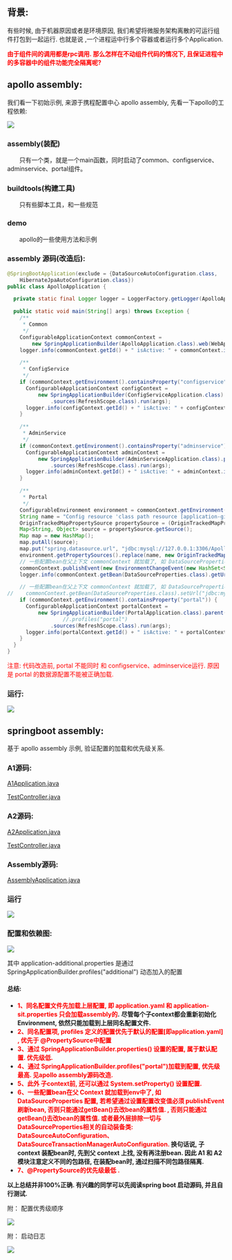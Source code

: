 ## 背景:
有些时候, 由于机器原因或者是环境原因, 我们希望将微服务架构离散的可运行组件打包到一起运行. 也就是说 ,一个进程运中行多个容器或者运行多个Application.

**<font color='red'>由于组件间的调用都是rpc调用. 那么怎样在不动组件代码的情况下, 且保证进程中的多容器中的组件功能完全隔离呢?</font>**

## apollo assembly:
我们看一下初始示例, 来源于携程配置中心 apollo assembly, 先看一下apollo的工程依赖:

![](doc/apollo-depency.png)

### assembly(装配)
  只有一个类，就是一个main函数，同时启动了common、configservice、adminservice、portal组件。

### buildtools(构建工具)
  只有些脚本工具，和一些规范

### demo
  apollo的一些使用方法和示例


### assembly 源码(改造后):
```java
@SpringBootApplication(exclude = {DataSourceAutoConfiguration.class,
    HibernateJpaAutoConfiguration.class})
public class ApolloApplication {

  private static final Logger logger = LoggerFactory.getLogger(ApolloApplication.class);

  public static void main(String[] args) throws Exception {
    /**
     * Common
     */
    ConfigurableApplicationContext commonContext =
        new SpringApplicationBuilder(ApolloApplication.class).web(WebApplicationType.NONE).run(args);
    logger.info(commonContext.getId() + " isActive: " + commonContext.isActive());

    /**
     * ConfigService
     */
    if (commonContext.getEnvironment().containsProperty("configservice")) {
      ConfigurableApplicationContext configContext =
          new SpringApplicationBuilder(ConfigServiceApplication.class).parent(commonContext)
              .sources(RefreshScope.class).run(args);
      logger.info(configContext.getId() + " isActive: " + configContext.isActive());
    }

    /**
     * AdminService
     */
    if (commonContext.getEnvironment().containsProperty("adminservice")) {
      ConfigurableApplicationContext adminContext =
          new SpringApplicationBuilder(AdminServiceApplication.class).parent(commonContext)
              .sources(RefreshScope.class).run(args);
      logger.info(adminContext.getId() + " isActive: " + adminContext.isActive());
    }

    /**
     * Portal
     */
    ConfigurableEnvironment environment = commonContext.getEnvironment();
    String name = "Config resource 'class path resource [application-github.properties]' via location 'optional:classpath:/'";
    OriginTrackedMapPropertySource propertySource = (OriginTrackedMapPropertySource) environment.getPropertySources().get(name);
    Map<String, Object> source = propertySource.getSource();
    Map map = new HashMap();
    map.putAll(source);
    map.put("spring.datasource.url", "jdbc:mysql://127.0.0.1:3306/ApolloPortalDB?useUnicode=true&characterEncoding=UTF-8&autoReconnect=true");
    environment.getPropertySources().replace(name, new OriginTrackedMapPropertySource(name, map));
    // 一些配置bean在父上下文 commonContext 就加载了, 如 DataSourceProperties 的配置, 死活在 portalContext 中更新profiles配置无效, 要启动 PortalApplication, 只能改bean的属性值，若希望通过设置配置改变值必须 publishEvent 刷新bean
    commonContext.publishEvent(new EnvironmentChangeEvent(new HashSet<String>(){{add("spring.datasource.url");}}));
    logger.info(commonContext.getBean(DataSourceProperties.class).getUrl());

    // 一些配置bean在父上下文 commonContext 就加载了, 如 DataSourceProperties 的配置, 死活在 portalContext 中更新profiles配置无效, 要启动 PortalApplication, 只能改bean的属性值，
//    commonContext.getBean(DataSourceProperties.class).setUrl("jdbc:mysql://127.0.0.1:3306/ApolloPortalDB?useUnicode=true&characterEncoding=UTF-8&autoReconnect=true");
    if (commonContext.getEnvironment().containsProperty("portal")) {
      ConfigurableApplicationContext portalContext =
          new SpringApplicationBuilder(PortalApplication.class).parent(commonContext).profiles("portal")
                  //.profiles("portal")
              .sources(RefreshScope.class).run(args);
      logger.info(portalContext.getId() + " isActive: " + portalContext.isActive());
    }
  }
}  
```
<font color='red'>注意: 代码改造前,  portal 不能同时 和 configservice、adminservice运行. 原因是 portal 的数据源配置不能被正确加载.</font>

### 运行:

![](doc/apollo-run.png)

## springboot assembly:
基于 apollo assembly 示例,  验证配置的加载和优先级关系.

### A1源码:
[A1Application.java](a1-ms/src/main/java/com/test/a1/A1Application.java)

[TestController.java](a1-ms/src/main/java/com/test/a1/TestController.java)

### A2源码:
[A2Application.java](a2-ms/src/main/java/com/test/a2/A2Application.java)

[TestController.java](a2-ms/src/main/java/com/test/a2/TestController.java)

### Assembly源码:
[AssemblyApplication.java](assembly-ms/src/main/java/com/test/assembly/AssemblyApplication.java)

### 运行

![](doc/springboot-assembly-run.png)

### 配置和依赖图:

![](doc/springboot-assembly-dep.png)

其中 application-additional.properties 是通过 SpringApplicationBuilder.profiles("additional") 动态加入的配置

#### 总结:

- **<font color='red'>1、同名配置文件先加载上层配置, 即 application.yaml 和 application-sit.properties 只会加载assembly的</font>.** **尽管每个子context都会重新初始化 Environment, 依然只能加载到上层同名配置文件.**
- **<font color='red'>2、同名配置项,  profiles 定义的配置优先于默认的配置[即application.yaml] , 优先于 @PropertySource中配置 </font>**
- **<font color='red'>3、通过 SpringApplicationBuilder.properties() 设置的配置, 属于默认配置. 优先级低.</font>**
- **<font color='red'>4、通过 SpringApplicationBuilder.profiles("portal")加载到配置, 优先级最高. 见apollo assembly源码改造.</font>**
- **<font color='red'>5、此外 子context前, 还可以通过 System.setProperty() 设置配置.</font>**
- **<font color='red'>6、一些配置bean在父 Context 就加载到env中了,  如 DataSourceProperties 配置,  若希望通过设置配置改变值必须 publishEvent 刷新bean, 否则只能通过getBean()去改bean的属性值. , 否则只能通过getBean()去改bean的属性值. 或者最外层排除一切与DataSourceProperties相关的自动装备类: DataSourceAutoConfiguration、DataSourceTransactionManagerAutoConfiguration. </font>** **换句话说, 子context 装配bean时, 先到父 context 上找, 没有再注册bean. 因此 A1 和 A2模块注意定义不同的包路径,  在装配bean时, 通过扫描不同包路径隔离.** 
- **<font color='red'>7、@PropertySource的优先级最低 .</font>**
 
**以上总结并非100%正确. 有兴趣的同学可以先阅读spring boot 启动源码, 并且自行测试.**

附： 配置优秀级顺序

![](doc/springboot-assembly-config-order.png)

附： 启动日志

![](doc/springboot-assembly-startup-log.png)

